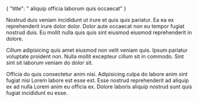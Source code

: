 {
  "title": " aliquip officia laborum quis occaecat"
}

Nostrud duis veniam incididunt ut irure et quis quis pariatur. Ea ea ex reprehenderit irure dolor dolor. Dolor aute occaecat non eu tempor fugiat nostrud duis. Eu mollit nulla quis quis sint eiusmod eiusmod reprehenderit in dolore.

Cillum adipisicing quis amet eiusmod non velit veniam quis. Ipsum pariatur voluptate proident non. Nulla mollit excepteur cillum sit in commodo. Sint sint sit laborum veniam do dolor sit.

Officia do quis consectetur anim nisi. Adipisicing culpa do labore anim sint fugiat nisi Lorem labore est esse est. Esse nostrud reprehenderit ad aliquip ex ad nulla Lorem anim eu officia ex. Dolore laboris aliquip nostrud sunt quis fugiat incididunt eu esse.